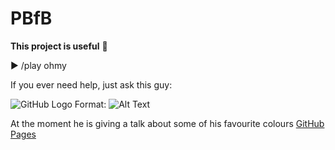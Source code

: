# PBfB
**This project is useful** :sunflower:

► /play ohmy

If you ever need help, just ask this guy:

![GitHub Logo](/images/logo.png)
Format: ![Alt Text](http://footage.framepool.com/shotimg/520960469-elsterdohle-dohle-beissen-schuetteln.jpg)

At the moment he is giving a talk about some of his favourite colours [GitHub Pages](https://www.e-paint.co.uk/pdfs/RAL%20colour%20chart.pdf)
